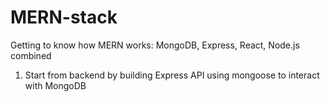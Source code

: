 # MERN-stack

Getting to know how MERN works:  MongoDB, Express, React, Node.js combined

1) Start from backend by building Express API using mongoose to interact with MongoDB
